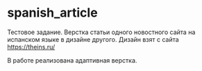 # spanish_article
Тестовое задание. Верстка статьи одного новостного сайта на испанском языке в дизайне другого. Дизайн взят с сайта https://theins.ru/

В работе реализована адаптивная верстка.

